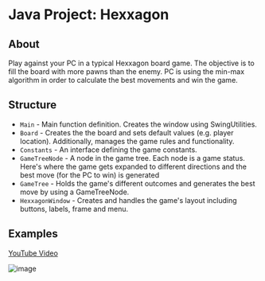 # Java Project: Hexxagon

## About

Play against your PC in a typical Hexxagon board game. The objective is to fill the board with more pawns than the enemy.
PC is using the min-max algorithm in order to calculate the best movements and win the game.

## Structure

- `Main` - Main function definition. Creates the window using SwingUtilities.
- `Board` - Creates the the board and sets default values (e.g. player location). Additionally, manages the game rules and functionality.
- `Constants` - An interface defining the game constants.
- `GameTreeNode` - A node in the game tree. Each node is a game status. Here's where the game gets expanded to different directions and the best move (for the PC to win) is generated
- `GameTree` - Holds the game's different outcomes and generates the best move by using a GameTreeNode.
- `HexxagonWindow` - Creates and handles the game's layout including buttons, labels, frame and menu.

## Examples

[YouTube Video](https://www.youtube.com/watch?v=okX18jRizTQ)

![image](https://user-images.githubusercontent.com/106623821/206726778-b9c235d4-8fff-4433-a9cd-0faa687ca25f.png)
